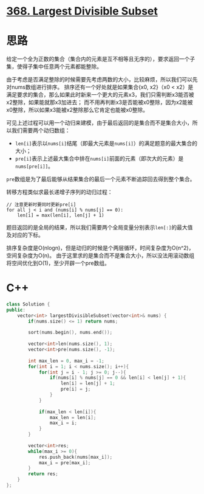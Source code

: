 # [368. Largest Divisible Subset](https://leetcode.com/problems/largest-divisible-subset/)
# 思路

给定一个全为正数的集合（集合内的元素是互不相等且无序的），要求返回一个子集，使得子集中任意两个元素都能整除。

由于考虑是否满足整除的时候需要先考虑两数的大小，比较麻烦，所以我们可以先对nums数组进行排序。
排序还有一个好处就是如果集合{x0, x2}（x0 < x2）是满足要求的集合，那么如果此时新来一个更大的元素x3，我们只需判断x3能否被x2整除，如果能就那x3加进去；
而不用再判断x3是否能被x0整除，因为x2能被x0整除，所以如果x3能被x2整除那么它肯定也能被x0整除。

可见上述过程可以用一个动归来建模，由于最后返回的是集合而不是集合大小，所以我们需要两个动归数组：
* `len[i]`表示以`nums[i]`结尾（即最大元素是`nums[i]`）的满足题意的最大集合的大小；
* `pre[i]`表示上述最大集合中排在`nums[i]`前面的元素（即次大的元素）是`nums[pre[i]]`。

`pre`数组是为了最后能够从结果集合的最后一个元素不断追踪回去得到整个集合。

转移方程类似求最长递增子序列的动归过程：
```
// 注意更新时要同时更新pre[i]
for all j < i and (nums[i] % nums[j] == 0):
    len[i] = max(len[i], len[j] + 1) 
```

题目返回的是全局的结果，所以我们需要两个全局变量分别表示`len[:]`的最大值及对应的下标。

排序复杂度是O(nlogn)，但是动归的时候是个两层循环，时间复杂度为O(n^2)，空间复杂度为O(n)。
由于这里求的是集合而不是集合大小，所以没法用滚动数组将空间优化到O(1)，至少开辟一个pre数组。

# C++
``` C++
class Solution {
public:
    vector<int> largestDivisibleSubset(vector<int>& nums) {
        if(nums.size() <= 1) return nums;
        
        sort(nums.begin(), nums.end());
        
        vector<int>len(nums.size(), 1);
        vector<int>pre(nums.size(), -1);
        
        int max_len = 0, max_i = -1;
        for(int i = 1; i < nums.size(); i++){
            for(int j = i - 1; j >= 0; j--){
                if(nums[i] % nums[j] == 0 && len[i] < len[j] + 1){
                    len[i] = len[j] + 1;
                    pre[i] = j;
                }
            }
            
            if(max_len < len[i]){
                max_len = len[i];
                max_i = i;
            } 
        }
        
        vector<int>res;
        while(max_i >= 0){
            res.push_back(nums[max_i]);
            max_i = pre[max_i];
        }
        return res;
    }
};
```
